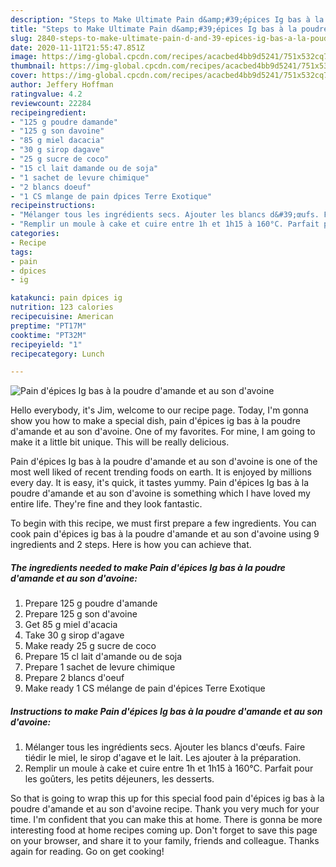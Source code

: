 ```yaml
---
description: "Steps to Make Ultimate Pain d&amp;#39;épices Ig bas à la poudre d&amp;#39;amande et au son d&amp;#39;avoine"
title: "Steps to Make Ultimate Pain d&amp;#39;épices Ig bas à la poudre d&amp;#39;amande et au son d&amp;#39;avoine"
slug: 2840-steps-to-make-ultimate-pain-d-and-39-epices-ig-bas-a-la-poudre-d-and-39-amande-et-au-son-d-and-39-avoine
date: 2020-11-11T21:55:47.851Z
image: https://img-global.cpcdn.com/recipes/acacbed4bb9d5241/751x532cq70/pain-depices-ig-bas-a-la-poudre-damande-et-au-son-davoine-photo-principale-de-la-recette.jpg
thumbnail: https://img-global.cpcdn.com/recipes/acacbed4bb9d5241/751x532cq70/pain-depices-ig-bas-a-la-poudre-damande-et-au-son-davoine-photo-principale-de-la-recette.jpg
cover: https://img-global.cpcdn.com/recipes/acacbed4bb9d5241/751x532cq70/pain-depices-ig-bas-a-la-poudre-damande-et-au-son-davoine-photo-principale-de-la-recette.jpg
author: Jeffery Hoffman
ratingvalue: 4.2
reviewcount: 22284
recipeingredient:
- "125 g poudre damande"
- "125 g son davoine"
- "85 g miel dacacia"
- "30 g sirop dagave"
- "25 g sucre de coco"
- "15 cl lait damande ou de soja"
- "1 sachet de levure chimique"
- "2 blancs doeuf"
- "1 CS mlange de pain dpices Terre Exotique"
recipeinstructions:
- "Mélanger tous les ingrédients secs. Ajouter les blancs d&#39;œufs. Faire tiédir le miel, le sirop d&#39;agave et le lait. Les ajouter à la préparation."
- "Remplir un moule à cake et cuire entre 1h et 1h15 à 160°C. Parfait pour les goûters, les petits déjeuners, les desserts."
categories:
- Recipe
tags:
- pain
- dpices
- ig

katakunci: pain dpices ig 
nutrition: 123 calories
recipecuisine: American
preptime: "PT17M"
cooktime: "PT32M"
recipeyield: "1"
recipecategory: Lunch

---
```



![Pain d&#39;épices Ig bas à la poudre d&#39;amande et au son d&#39;avoine](https://img-global.cpcdn.com/recipes/acacbed4bb9d5241/751x532cq70/pain-depices-ig-bas-a-la-poudre-damande-et-au-son-davoine-photo-principale-de-la-recette.jpg)

Hello everybody, it's Jim, welcome to our recipe page. Today, I'm gonna show you how to make a special dish, pain d&#39;épices ig bas à la poudre d&#39;amande et au son d&#39;avoine. One of my favorites. For mine, I am going to make it a little bit unique. This will be really delicious.



Pain d&#39;épices Ig bas à la poudre d&#39;amande et au son d&#39;avoine is one of the most well liked of recent trending foods on earth. It is enjoyed by millions every day. It is easy, it's quick, it tastes yummy. Pain d&#39;épices Ig bas à la poudre d&#39;amande et au son d&#39;avoine is something which I have loved my entire life. They're fine and they look fantastic.


To begin with this recipe, we must first prepare a few ingredients. You can cook pain d&#39;épices ig bas à la poudre d&#39;amande et au son d&#39;avoine using 9 ingredients and 2 steps. Here is how you can achieve that.

<!--inarticleads1-->

##### The ingredients needed to make Pain d&#39;épices Ig bas à la poudre d&#39;amande et au son d&#39;avoine:

1. Prepare 125 g poudre d&#39;amande
1. Prepare 125 g son d&#39;avoine
1. Get 85 g miel d&#39;acacia
1. Take 30 g sirop d&#39;agave
1. Make ready 25 g sucre de coco
1. Prepare 15 cl lait d&#39;amande ou de soja
1. Prepare 1 sachet de levure chimique
1. Prepare 2 blancs d&#39;oeuf
1. Make ready 1 CS mélange de pain d&#39;épices Terre Exotique




<!--inarticleads2-->

##### Instructions to make Pain d&#39;épices Ig bas à la poudre d&#39;amande et au son d&#39;avoine:

1. Mélanger tous les ingrédients secs. Ajouter les blancs d&#39;œufs. Faire tiédir le miel, le sirop d&#39;agave et le lait. Les ajouter à la préparation.
1. Remplir un moule à cake et cuire entre 1h et 1h15 à 160°C. Parfait pour les goûters, les petits déjeuners, les desserts.




So that is going to wrap this up for this special food pain d&#39;épices ig bas à la poudre d&#39;amande et au son d&#39;avoine recipe. Thank you very much for your time. I'm confident that you can make this at home. There is gonna be more interesting food at home recipes coming up. Don't forget to save this page on your browser, and share it to your family, friends and colleague. Thanks again for reading. Go on get cooking!
